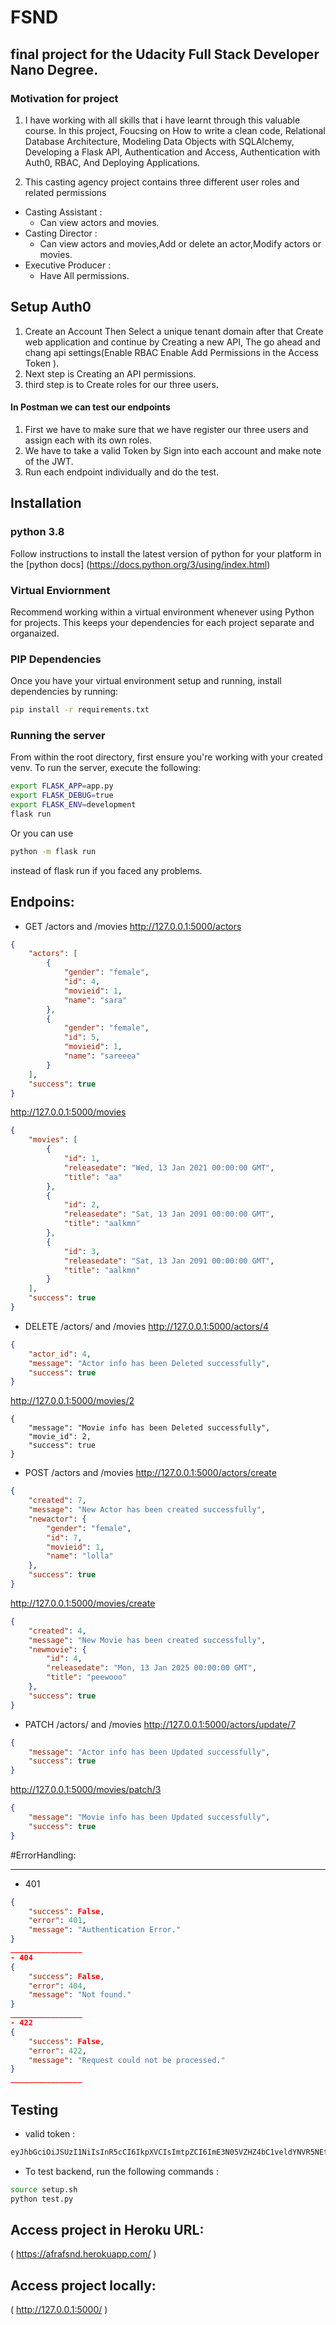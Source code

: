 # FSND 
## final project for the Udacity Full Stack Developer Nano Degree.

### Motivation for project
1. I have working with all skills that i have learnt through this valuable course.
In this project, Foucsing on How to write a clean code, Relational Database Architecture, Modeling Data Objects with SQLAlchemy, Developing a Flask API, Authentication and Access, Authentication with Auth0, RBAC, And Deploying Applications.

2. This casting agency project contains three different user roles and related permissions
- Casting Assistant :
  - Can view actors and movies.
- Casting Director :	
  - Can view actors and movies,Add or delete an actor,Modify actors or movies.
- Executive Producer : 
  - Have All permissions.

## Setup Auth0
1. Create an Account Then Select a unique tenant domain after that Create web application
and continue by Creating a new API, The go ahead and chang api settings(Enable RBAC
Enable Add Permissions in the Access Token ).
2. Next step is Creating an API permissions. 
3. third step is to Create roles for our three users.

#### In Postman we can test our endpoints
1. First we have to make sure that we have register our three users and assign each with its own roles.
2. We have to take a valid Token by Sign into each account and make note of the JWT.
3. Run each endpoint individually and do the test. 


## Installation
### python 3.8
Follow instructions to install the latest version of python for your platform in the [python docs] (https://docs.python.org/3/using/index.html)

### Virtual Enviornment 
Recommend working within a virtual environment whenever using Python for projects. This keeps your dependencies for each project separate and organaized.

### PIP Dependencies
Once you have your virtual environment setup and running, install dependencies by running:
```bash
pip install -r requirements.txt
```

### Running the server
From within the root directory, first ensure you're working with your created
venv. To run the server, execute the following:
```bash
export FLASK_APP=app.py
export FLASK_DEBUG=true
export FLASK_ENV=development
flask run
```
Or you can use 
```bash
python -m flask run 
```
instead of flask run if you faced any problems.

## Endpoins:
- GET /actors and /movies
http://127.0.0.1:5000/actors 
```json
{
    "actors": [
        {
            "gender": "female",
            "id": 4,
            "movieid": 1,
            "name": "sara"
        },
        {
            "gender": "female",
            "id": 5,
            "movieid": 1,
            "name": "sareeea"
        }
    ],
    "success": true
}
```
http://127.0.0.1:5000/movies
```json
{
    "movies": [
        {
            "id": 1,
            "releasedate": "Wed, 13 Jan 2021 00:00:00 GMT",
            "title": "aa"
        },
        {
            "id": 2,
            "releasedate": "Sat, 13 Jan 2091 00:00:00 GMT",
            "title": "aalkmn"
        },
        {
            "id": 3,
            "releasedate": "Sat, 13 Jan 2091 00:00:00 GMT",
            "title": "aalkmn"
        }
    ],
    "success": true
}
```
- DELETE /actors/ and /movies
http://127.0.0.1:5000/actors/4
```json
{
    "actor_id": 4,
    "message": "Actor info has been Deleted successfully",
    "success": true
}
```
http://127.0.0.1:5000/movies/2
```
{
    "message": "Movie info has been Deleted successfully",
    "movie_id": 2,
    "success": true
}
```
- POST /actors and /movies
http://127.0.0.1:5000/actors/create
```json
{
    "created": 7,
    "message": "New Actor has been created successfully",
    "newactor": {
        "gender": "female",
        "id": 7,
        "movieid": 1,
        "name": "lolla"
    },
    "success": true
}
```
http://127.0.0.1:5000/movies/create
```json
{
    "created": 4,
    "message": "New Movie has been created successfully",
    "newmovie": {
        "id": 4,
        "releasedate": "Mon, 13 Jan 2025 00:00:00 GMT",
        "title": "peewooo"
    },
    "success": true
}
```
- PATCH /actors/ and /movies
http://127.0.0.1:5000/actors/update/7
```json
{
    "message": "Actor info has been Updated successfully",
    "success": true
}
```
http://127.0.0.1:5000/movies/patch/3
```json
{
    "message": "Movie info has been Updated successfully",
    "success": true
}
```
#ErrorHandling:
________________
- 401
```json
{
	"success": False,
	"error": 401,
	"message": "Authentication Error."
}
________________
- 404
{
	"success": False,
    "error": 404,
    "message": "Not found."
}
________________
- 422
{
	"success": False,
    "error": 422,
    "message": "Request could not be processed."
}
________________
```

## Testing
- valid token :
```bash
eyJhbGciOiJSUzI1NiIsInR5cCI6IkpXVCIsImtpZCI6ImE3N05VZHZ4bC1veldYNVR5NEtmcCJ9.eyJpc3MiOiJodHRwczovL2Rldi1qZHNsa3htOC51cy5hdXRoMC5jb20vIiwic3ViIjoiYXV0aDB8NWZmZGQwZTMzMjI1ZjkwMDc3Y2Y3NGFiIiwiYXVkIjoiY2Fwc3RvbmUiLCJpYXQiOjE2MTE1MTg2MDcsImV4cCI6MTYxMTUyNTgwNywiYXpwIjoidGRoMHdpY1dTajhrV2RYa1B6cE00Zm10NldHb2FuMmEiLCJzY29wZSI6IiIsInBlcm1pc3Npb25zIjpbImRlbGV0ZTphY3RvcnMiLCJkZWxldGU6bW92aWVzIiwiZ2V0OmFjdG9ycyAiLCJnZXQ6bW92aWVzIiwicG9zdDphY3RvcnMiLCJwb3N0Om1vdmllcyIsInVwZGF0ZTphY3RvcnMgIiwidXBkYXRlOm1vdmllcyJdfQ.bew3ZR04vyEquGG9qDLVmJEhjs4my_FwU8hwDVCDon7xIZ_3188GvO29rSjEpcBNSV0Q5inhhEAIsM_WCuf_fkDMIJhIK7wKSQgIZPLu6GkVxZbzH535CObL-EnhsVt4646CtvwHBV2Nh8lKI-YzSyTAb4GwUmTohBymo2tIfsDqjZYp6F-STJf7gy0xXUtry1Cotn7CZMKNVE2UqcSsRUxMAQPMpVxyZIP9d4d9mGZFbt8LRpjsqE1hRoKIOJ9vxlMzeNlM9yUXpZJEZ1q3PZLgEFvEox3e9JAtfntkMtQ8KgMI5n55o7OQd9hNwVzsE9vjACTjLlWMn8zA8Yr10A 
```
- To test backend, run the following commands :
```bash
source setup.sh
python test.py
```

## Access project in Heroku URL:
( https://afrafsnd.herokuapp.com/ )

## Access project locally:
( http://127.0.0.1:5000/ )


